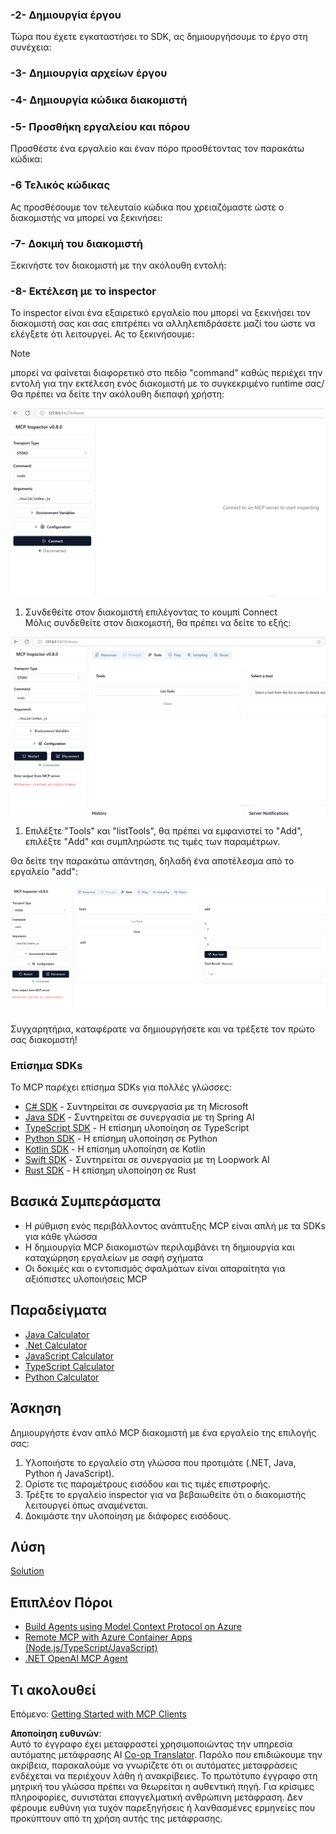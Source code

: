 <!--
CO_OP_TRANSLATOR_METADATA:
{
  "original_hash": "4d5b044c0924d393af3066e03d7d89c5",
  "translation_date": "2025-07-16T09:44:17+00:00",
  "source_file": "03-GettingStarted/01-first-server/README.md",
  "language_code": "el"
}
-->
### -2- Δημιουργία έργου

Τώρα που έχετε εγκαταστήσει το SDK, ας δημιουργήσουμε το έργο στη συνέχεια:

### -3- Δημιουργία αρχείων έργου

### -4- Δημιουργία κώδικα διακομιστή

### -5- Προσθήκη εργαλείου και πόρου

Προσθέστε ένα εργαλείο και έναν πόρο προσθέτοντας τον παρακάτω κώδικα:

### -6 Τελικός κώδικας

Ας προσθέσουμε τον τελευταίο κώδικα που χρειαζόμαστε ώστε ο διακομιστής να μπορεί να ξεκινήσει:

### -7- Δοκιμή του διακομιστή

Ξεκινήστε τον διακομιστή με την ακόλουθη εντολή:

### -8- Εκτέλεση με το inspector

Το inspector είναι ένα εξαιρετικό εργαλείο που μπορεί να ξεκινήσει τον διακομιστή σας και σας επιτρέπει να αλληλεπιδράσετε μαζί του ώστε να ελέγξετε ότι λειτουργεί. Ας το ξεκινήσουμε:
> [!NOTE]  
> μπορεί να φαίνεται διαφορετικό στο πεδίο "command" καθώς περιέχει την εντολή για την εκτέλεση ενός διακομιστή με το συγκεκριμένο runtime σας/
Θα πρέπει να δείτε την ακόλουθη διεπαφή χρήστη:

![Connect](/03-GettingStarted/01-first-server/assets/connect.png)

1. Συνδεθείτε στον διακομιστή επιλέγοντας το κουμπί Connect  
  Μόλις συνδεθείτε στον διακομιστή, θα πρέπει να δείτε το εξής:

  ![Connected](/03-GettingStarted/01-first-server/assets/connected.png)

1. Επιλέξτε "Tools" και "listTools", θα πρέπει να εμφανιστεί το "Add", επιλέξτε "Add" και συμπληρώστε τις τιμές των παραμέτρων.

  Θα δείτε την παρακάτω απάντηση, δηλαδή ένα αποτέλεσμα από το εργαλείο "add":

  ![Result of running add](/03-GettingStarted/01-first-server/assets/ran-tool.png)

Συγχαρητήρια, καταφέρατε να δημιουργήσετε και να τρέξετε τον πρώτο σας διακομιστή!

### Επίσημα SDKs

Το MCP παρέχει επίσημα SDKs για πολλές γλώσσες:

- [C# SDK](https://github.com/modelcontextprotocol/csharp-sdk) - Συντηρείται σε συνεργασία με τη Microsoft  
- [Java SDK](https://github.com/modelcontextprotocol/java-sdk) - Συντηρείται σε συνεργασία με τη Spring AI  
- [TypeScript SDK](https://github.com/modelcontextprotocol/typescript-sdk) - Η επίσημη υλοποίηση σε TypeScript  
- [Python SDK](https://github.com/modelcontextprotocol/python-sdk) - Η επίσημη υλοποίηση σε Python  
- [Kotlin SDK](https://github.com/modelcontextprotocol/kotlin-sdk) - Η επίσημη υλοποίηση σε Kotlin  
- [Swift SDK](https://github.com/modelcontextprotocol/swift-sdk) - Συντηρείται σε συνεργασία με τη Loopwork AI  
- [Rust SDK](https://github.com/modelcontextprotocol/rust-sdk) - Η επίσημη υλοποίηση σε Rust  

## Βασικά Συμπεράσματα

- Η ρύθμιση ενός περιβάλλοντος ανάπτυξης MCP είναι απλή με τα SDKs για κάθε γλώσσα  
- Η δημιουργία MCP διακομιστών περιλαμβάνει τη δημιουργία και καταχώρηση εργαλείων με σαφή σχήματα  
- Οι δοκιμές και ο εντοπισμός σφαλμάτων είναι απαραίτητα για αξιόπιστες υλοποιήσεις MCP  

## Παραδείγματα

- [Java Calculator](../samples/java/calculator/README.md)  
- [.Net Calculator](../../../../03-GettingStarted/samples/csharp)  
- [JavaScript Calculator](../samples/javascript/README.md)  
- [TypeScript Calculator](../samples/typescript/README.md)  
- [Python Calculator](../../../../03-GettingStarted/samples/python)  

## Άσκηση

Δημιουργήστε έναν απλό MCP διακομιστή με ένα εργαλείο της επιλογής σας:

1. Υλοποιήστε το εργαλείο στη γλώσσα που προτιμάτε (.NET, Java, Python ή JavaScript).  
2. Ορίστε τις παραμέτρους εισόδου και τις τιμές επιστροφής.  
3. Τρέξτε το εργαλείο inspector για να βεβαιωθείτε ότι ο διακομιστής λειτουργεί όπως αναμένεται.  
4. Δοκιμάστε την υλοποίηση με διάφορες εισόδους.  

## Λύση

[Solution](./solution/README.md)

## Επιπλέον Πόροι

- [Build Agents using Model Context Protocol on Azure](https://learn.microsoft.com/azure/developer/ai/intro-agents-mcp)  
- [Remote MCP with Azure Container Apps (Node.js/TypeScript/JavaScript)](https://learn.microsoft.com/samples/azure-samples/mcp-container-ts/mcp-container-ts/)  
- [.NET OpenAI MCP Agent](https://learn.microsoft.com/samples/azure-samples/openai-mcp-agent-dotnet/openai-mcp-agent-dotnet/)  

## Τι ακολουθεί

Επόμενο: [Getting Started with MCP Clients](../02-client/README.md)

**Αποποίηση ευθυνών**:  
Αυτό το έγγραφο έχει μεταφραστεί χρησιμοποιώντας την υπηρεσία αυτόματης μετάφρασης AI [Co-op Translator](https://github.com/Azure/co-op-translator). Παρόλο που επιδιώκουμε την ακρίβεια, παρακαλούμε να γνωρίζετε ότι οι αυτόματες μεταφράσεις ενδέχεται να περιέχουν λάθη ή ανακρίβειες. Το πρωτότυπο έγγραφο στη μητρική του γλώσσα πρέπει να θεωρείται η αυθεντική πηγή. Για κρίσιμες πληροφορίες, συνιστάται επαγγελματική ανθρώπινη μετάφραση. Δεν φέρουμε ευθύνη για τυχόν παρεξηγήσεις ή λανθασμένες ερμηνείες που προκύπτουν από τη χρήση αυτής της μετάφρασης.